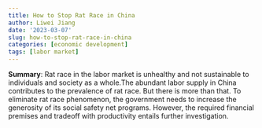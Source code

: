```yaml
---
title: How to Stop Rat Race in China
author: Liwei Jiang
date: '2023-03-07'
slug: how-to-stop-rat-race-in-china
categories: [economic development]
tags: [labor market]
---
```


**Summary**: Rat race in the labor market is unhealthy and not sustainable to individuals and society as a whole.The abundant labor supply in China contributes to the prevalence of rat race. But there is more than that. To eliminate rat race phenomenon, the government needs to increase the generosity of its social safety net programs. However, the required financial premises and tradeoff with productivity entails further investigation. 



